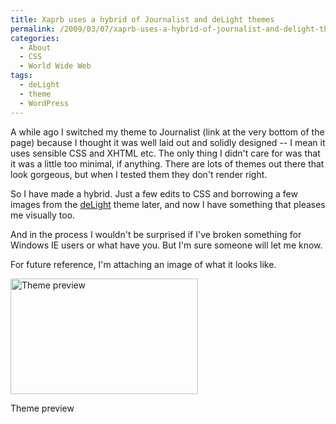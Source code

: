 ```yaml
---
title: Xaprb uses a hybrid of Journalist and deLight themes
permalink: /2009/03/07/xaprb-uses-a-hybrid-of-journalist-and-delight-themes/
categories:
  - About
  - CSS
  - World Wide Web
tags:
  - deLight
  - theme
  - WordPress
---
```

A while ago I switched my theme to Journalist (link at the very bottom of the page) because I thought it was well laid out and solidly designed -- I mean it uses sensible CSS and XHTML etc. The only thing I didn't care for was that it was a little too minimal, if anything. There are lots of themes out there that look gorgeous, but when I tested them they don't render right.

So I have made a hybrid. Just a few edits to CSS and borrowing a few images from the [deLight][1] theme later, and now I have something that pleases me visually too.

And in the process I wouldn't be surprised if I've broken something for Windows IE users or what have you. But I'm sure someone will let me know.

For future reference, I'm attaching an image of what it looks like.

<div id="attachment_899" class="wp-caption alignnone" style="width: 310px">
  <a href="http://www.xaprb.com/blog/wp-content/uploads/2009/03/xaprb-delight-journalist-theme.png"><img src="http://www.xaprb.com/blog/wp-content/uploads/2009/03/xaprb-delight-journalist-theme-300x185.png" alt="Theme preview" title="xaprb-delight-journalist-theme" width="300" height="185" class="size-medium wp-image-899" /></a><p class="wp-caption-text">
    Theme preview
  </p>
</div>

 [1]: http://webdemar.com/wordpress/wordpress-theme-delight-1-2/
